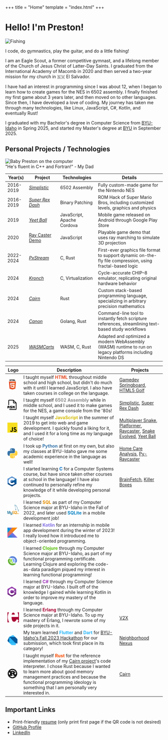 +++
title = "Home"
template = "index.html"
+++

# Hello! I'm Preston!

<img alt="Fishing" src="/PXL_20250519_235925485.MP.jpg" style="width: 100%; height: 360px; object-fit:cover">

I code, do gymnastics, play the guitar, and do a little fishing!

I am an Eagle Scout, a former competitive gymnast, and a lifelong member of the Church of Jesus Christ of Latter-Day Saints. I graduated from the International Academy of Macomb in 2020 and then served a two-year mission for my church in 🇸🇻 El Salvador.

I have had an interest in programming since I was about 12, when I began to learn how to create games for the NES in 6502 assembly. I finally finished my first game about 3 years later, and then moved on to other languages. Since then, I have developed a love of coding. My journey has taken me through many technologies, like Linux, JavaScript, C#, Kotlin, and eventually Rust!

I graduated with my Bachelor's degree in Computer Science from [BYU-Idaho](https://www.byui.edu/) in Spring 2025, and started my Master's degree at [BYU](https://byu.edu) in September 2025.

## Personal Projects / Technologies

<img alt="Baby Preston on the computer" src="/baby-programmer/mpv-shot0004.jpg" style="width: 100%; height: 400px; object-fit:cover">

<div class="img-desc">"He's fluent in C++ and Fortran!" - My Dad</div>

| Year(s) | Project | Technologies | Details |
| - | - | - | - |
| 2016-2019 | [*Simplistic*](https://www.romhacking.net/homebrew/111) | 6502 Assembly | Fully custom-made game for the Nintendo NES |
| 2016-2019 | [*Super Rex Dash*](https://www.romhacking.net/hacks/4298/) | Binary Patching | ROM Hack of Super Mario Bros, including customized levels, graphics and physics |
| 2019 | [*Yeet Ball*](https://github.com/pgattic/yeet-ball-mobile) | JavaScript, Apache Cordova | Mobile game released on Android through Google Play Store |
| 2020 | [Ray Caster Demo](https://pgattic.dev/raycaster-demo/) | JavaScript | Playable game demo that uses ray marching to simulate 3D projection |
| 2022-2024 | [*PxStream*](https://github.com/pgattic/pxstream) | C, Rust | First-ever graphics file format to support dynamic on-the-fly file compression, using fractal-based logic |
| 2024 | [*Kronch*](https://github.com/pgattic/kronch) | C, Virtualization | Cycle-accurate CHIP–8 emulator, replicating original hardware behavior |
| 2024 | [*Cairn*](https://github.com/pgattic/cairn) | Rust | Custom stack-based programming language, specializing in arbitrary precision mathematics |
| 2024 | [*Canon*](https://github.com/pgattic/canon) | Golang, Rust | Command-line tool to instantly fetch scripture references, streamlining text-based study workflows |
| 2025 | [*WASMCarts*](https://github.com/pgattic/wasm-experiment) | WASM, C, Rust | Adapted and optimized a modern WebAssembly (WASM) runtime to run on legacy platforms including Nintendo DS |

| Logo | Description | Projects |
|------|-------------|-----------|
| <img src="/svg/html5-logo.svg" alt="HTML5 Logo" height="32"> | I taught myself <b style="color:#E44D26">HTML</b> throughout middle school and high school, but didn't do much with it until I learned JavaScript. I also have taken courses in college on the language. | [Gamedev Springboard](https://github.com/pgattic/gamedev-springboard), [HTML5 Golf](https://github.com/pgattic/html5-golf) |
| <img src="/svg/asm.svg" alt="ASM Logo" height="32"> | I taught myself <b style="color:#888">6502 Assembly</b> while in middle school, and I used it to make games for the NES, a game console from the '80s! | [Simplistic](https://www.romhacking.net/homebrew/111/), [Super Rex Dash](https://www.romhacking.net/hacks/4298/) |
| <img src="/svg/javascript-logo.svg" alt="JavaScript Logo" height="32"> | I taught myself <b style="color:#d4bc08">JavaScript</b> in the summer of 2019 to get into web and game development. I quickly found a liking for it, and I used it for a long time as my language of choice! | [Multiplayer Snake](https://github.com/pgattic/multiplayer-snake), [Platformer](https://github.com/pgattic/platformer), [Raycaster](https://github.com/pgattic/raycaster-demo), [Snake Evolved](https://github.com/pgattic/snake-evolved), [Yeet Ball](https://github.com/pgattic/yeetball) |
| <img src="/svg/python-logo.svg" alt="Python Logo" height="32"> | I took up <b style="color:#3776AB">Python</b> at first on my own, but also my classes at BYU-Idaho gave me some academic experience in the language as well! | [Home Care Analysis](https://github.com/pgattic/hackathon-2022), [Py-Raycaster](https://github.com/pgattic/py-raycaster) |
| <img src="/svg/c-logo.svg" alt="C Logo" height="32"> | I started learning <b style="color:#0071c7">C</b> for a Computer Systems course, but have since taken other courses at school in the language! I have also continued to personally refine my knowledge of it while developing personal projects. | [BrainFetch](https://github.com/pgattic/brainfetch), [Killer Boxes](https://github.com/Jwesterner/killer_boxes) |
| <img src="/svg/mysql-logo.svg" alt="SQL Logo" height="32"> | I learned <b style="color:#E48E00">SQL</b> as part of my Computer Science major at BYU-Idaho in the Fall of 2022, and later used <b style="color:#0482C4">SQLite</b> in a mobile development job! |  |
| <img src="/svg/kotlin-logo.svg" alt="Kotlin Logo" height="32"> | I learned <b style="color:#806EE3">Kotlin</b> for an internship in mobile app development during the winter of 2023! I really loved how it introduced me to object-oriented programming. |  |
| <img src="/svg/clojure-logo.svg" alt="Clojure Logo" height="32"> | I learned <b style="color:#56be08">Clojure</b> through my Computer Science major at BYU-Idaho, as part of my functional programming certificate. Learning Clojure and exploring the code-as-data paradigm piqued my interest in learning functional programming! |  |
| <img src="/svg/c-sharp-logo.svg" alt="C# Logo" height="32"> | I learned <b style="color:#9F35BA">C#</b> through my Computer Science major at BYU-Idaho. I built off of the knowledge I gained while learning Kotlin in order to improve my mastery of the language. |  |
| <img src="/svg/erlang-logo.svg" alt="Erlang Logo" height="32"> | I learned <b style="color:#a90533">Erlang</b> through my Computer Science major at BYU-Idaho. To up my mastery of Erlang, I rewrote some of my side projects in it. | [V2X](https://github.com/pgattic/v2x-erl) |
| <img src="/svg/dart-logo.svg" alt="Dart Logo" height="32"> | My team learned <b style="color:#29B6F6">Flutter</b> and <b style="color:#29B6F6">Dart</b> for [BYU-Idaho's Fall 2023 Hackathon](https://byuihack.org) for our submission, which took first place in its category! | [Neighborhood Nexus](https://github.com/pgattic/neighbor_nexus) |
| <img src="/svg/rust-logo.svg" alt="Rust Logo" height="32"> | I taught myself <b style="color:#f74c00">Rust</b> for the reference implementation of my [Cairn project](https://github.com/pgattic/cairn)'s code interpreter. I chose Rust because I wanted to learn more about good memory management practices and because the functional programming ideology is something that I am personally very interested in. | [Cairn](https://github.com/pgattic/cairn) |


## Important Links

- Print-friendly [resume](https://pgattic.dev/pgattic/resume) (only print first page if the QR code is not desired)
- [GitHub Profile](https://github.com/pgattic)
- [LinkedIn](https://linkedin.com/in/pgattic)


